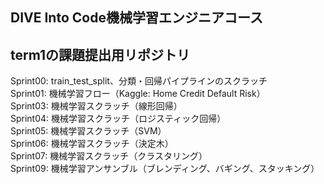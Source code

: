 ## DIVE Into Code機械学習エンジニアコース
## term1の課題提出用リポジトリ

Sprint00: train_test_split、分類・回帰パイプラインのスクラッチ  
Sprint01: 機械学習フロー（Kaggle: Home Credit Default Risk）  
Sprint03: 機械学習スクラッチ（線形回帰）  
Sprint04: 機械学習スクラッチ（ロジスティック回帰）  
Sprint05: 機械学習スクラッチ（SVM）  
Sprint06: 機械学習スクラッチ（決定木）  
Sprint07: 機械学習スクラッチ（クラスタリング）  
Sprint09: 機械学習アンサンブル（ブレンディング、バギング、スタッキング）  


